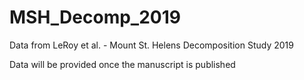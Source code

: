 # MSH_Decomp_2019
Data from LeRoy et al. - Mount St. Helens Decomposition Study 2019

Data will be provided once the manuscript is published

